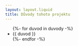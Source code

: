 ```yaml
---
layout: layout.liquid
title: Důvody tohoto projektu
---
```



<ul class='horizontal'>
  {%- for duvod in duvody -%}
    <li>{{ duvod }}</li>
  {%- endfor -%}
</ul>